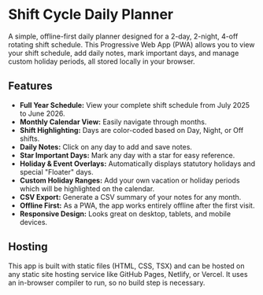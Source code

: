# Shift Cycle Daily Planner

A simple, offline-first daily planner designed for a 2-day, 2-night, 4-off rotating shift schedule. This Progressive Web App (PWA) allows you to view your shift schedule, add daily notes, mark important days, and manage custom holiday periods, all stored locally in your browser.

## Features

- **Full Year Schedule:** View your complete shift schedule from July 2025 to June 2026.
- **Monthly Calendar View:** Easily navigate through months.
- **Shift Highlighting:** Days are color-coded based on Day, Night, or Off shifts.
- **Daily Notes:** Click on any day to add and save notes.
- **Star Important Days:** Mark any day with a star for easy reference.
- **Holiday & Event Overlays:** Automatically displays statutory holidays and special "Floater" days.
- **Custom Holiday Ranges:** Add your own vacation or holiday periods which will be highlighted on the calendar.
- **CSV Export:** Generate a CSV summary of your notes for any month.
- **Offline First:** As a PWA, the app works entirely offline after the first visit.
- **Responsive Design:** Looks great on desktop, tablets, and mobile devices.

## Hosting

This app is built with static files (HTML, CSS, TSX) and can be hosted on any static site hosting service like GitHub Pages, Netlify, or Vercel. It uses an in-browser compiler to run, so no build step is necessary.

